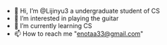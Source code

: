 - 👋 Hi, I’m @Lijinyu3 a undergraduate student of CS
- 👀 I’m interested in playing the guitar
- 🌱 I’m currently learning CS
- 📫 How to reach me "enotaa33@gmail.com"

<!---
Lijinyu3/Lijinyu3 is a ✨ special ✨ repository because its `README.md` (this file) appears on your GitHub profile.
You can click the Preview link to take a look at your changes.
--->
